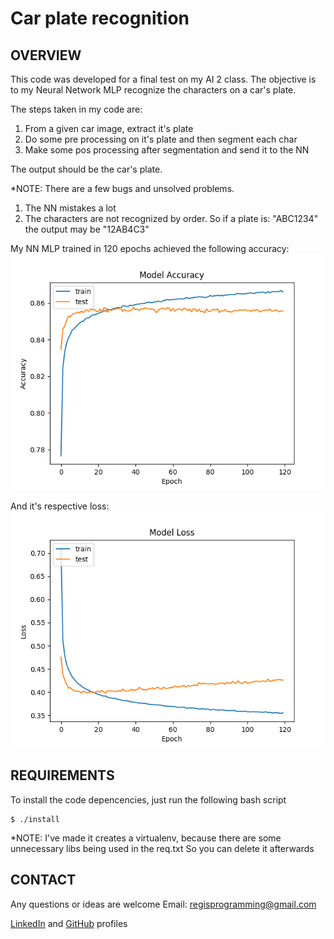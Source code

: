 # Car plate recognition

## OVERVIEW
This code was developed for a final test on my AI 2 class.
The objective is to my Neural Network MLP recognize the characters on a car's plate.

The steps taken in my code are:
1. From a given car image, extract it's plate
2. Do some pre processing on it's plate and then segment each char
3. Make some pos processing after segmentation and send it to the NN
 
The output should be the car's plate. 

*NOTE: There are a few bugs and unsolved problems.
1. The NN mistakes a lot
2. The characters are not recognized by order. So if a plate is: "ABC1234" the output may be "12AB4C3"

My NN MLP trained in 120 epochs achieved the following accuracy:
![Alt Text](https://raw.githubusercontent.com/regisfaria/car-plate-recognition/master/model_accuracy.png)

And it's respective loss:
![Alt Text](https://raw.githubusercontent.com/regisfaria/car-plate-recognition/master/model_loss.png)

## REQUIREMENTS

To install the code depencencies, just run the following bash script

```
$ ./install
```

*NOTE: I've made it creates a virtualenv, because there are some unnecessary libs being used in the req.txt
So you can delete it afterwards

## CONTACT
Any questions or ideas are welcome
Email: regisprogramming@gmail.com

[LinkedIn](https://www.linkedin.com/in/regissfaria/) and [GitHub](https://github.com/regisfaria) profiles